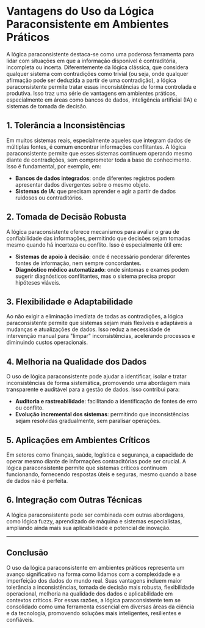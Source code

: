 
# Vantagens do Uso da Lógica Paraconsistente em Ambientes Práticos

A lógica paraconsistente destaca-se como uma poderosa ferramenta para lidar com situações em que a informação disponível é contraditória, incompleta ou incerta. Diferentemente da lógica clássica, que considera qualquer sistema com contradições como trivial (ou seja, onde qualquer afirmação pode ser deduzida a partir de uma contradição), a lógica paraconsistente permite tratar essas inconsistências de forma controlada e produtiva. Isso traz uma série de vantagens em ambientes práticos, especialmente em áreas como bancos de dados, inteligência artificial (IA) e sistemas de tomada de decisão.

## 1. Tolerância a Inconsistências

Em muitos sistemas reais, especialmente aqueles que integram dados de múltiplas fontes, é comum encontrar informações conflitantes. A lógica paraconsistente permite que esses sistemas continuem operando mesmo diante de contradições, sem comprometer toda a base de conhecimento. Isso é fundamental, por exemplo, em:

- **Bancos de dados integrados**: onde diferentes registros podem apresentar dados divergentes sobre o mesmo objeto.
- **Sistemas de IA**: que precisam aprender e agir a partir de dados ruidosos ou contraditórios.

## 2. Tomada de Decisão Robusta

A lógica paraconsistente oferece mecanismos para avaliar o grau de confiabilidade das informações, permitindo que decisões sejam tomadas mesmo quando há incerteza ou conflito. Isso é especialmente útil em:

- **Sistemas de apoio à decisão**: onde é necessário ponderar diferentes fontes de informação, nem sempre concordantes.
- **Diagnóstico médico automatizado**: onde sintomas e exames podem sugerir diagnósticos conflitantes, mas o sistema precisa propor hipóteses viáveis.

## 3. Flexibilidade e Adaptabilidade

Ao não exigir a eliminação imediata de todas as contradições, a lógica paraconsistente permite que sistemas sejam mais flexíveis e adaptáveis a mudanças e atualizações de dados. Isso reduz a necessidade de intervenção manual para "limpar" inconsistências, acelerando processos e diminuindo custos operacionais.

## 4. Melhoria na Qualidade dos Dados

O uso de lógica paraconsistente pode ajudar a identificar, isolar e tratar inconsistências de forma sistemática, promovendo uma abordagem mais transparente e auditável para a gestão de dados. Isso contribui para:

- **Auditoria e rastreabilidade**: facilitando a identificação de fontes de erro ou conflito.
- **Evolução incremental dos sistemas**: permitindo que inconsistências sejam resolvidas gradualmente, sem paralisar operações.

## 5. Aplicações em Ambientes Críticos

Em setores como finanças, saúde, logística e segurança, a capacidade de operar mesmo diante de informações contraditórias pode ser crucial. A lógica paraconsistente permite que sistemas críticos continuem funcionando, fornecendo respostas úteis e seguras, mesmo quando a base de dados não é perfeita.

## 6. Integração com Outras Técnicas

A lógica paraconsistente pode ser combinada com outras abordagens, como lógica fuzzy, aprendizado de máquina e sistemas especialistas, ampliando ainda mais sua aplicabilidade e potencial de inovação.

___

## Conclusão

O uso da lógica paraconsistente em ambientes práticos representa um avanço significativo na forma como lidamos com a complexidade e a imperfeição dos dados do mundo real. Suas vantagens incluem maior tolerância a inconsistências, tomada de decisão mais robusta, flexibilidade operacional, melhoria na qualidade dos dados e aplicabilidade em contextos críticos. Por essas razões, a lógica paraconsistente tem se consolidado como uma ferramenta essencial em diversas áreas da ciência e da tecnologia, promovendo soluções mais inteligentes, resilientes e confiáveis.


